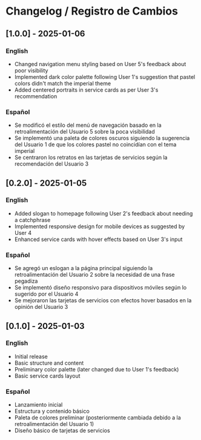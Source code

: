 # Changelog / Registro de Cambios

## [1.0.0] - 2025-01-06
### English
- Changed navigation menu styling based on User 5's feedback about poor visibility
- Implemented dark color palette following User 1's suggestion that pastel colors didn't match the imperial theme
- Added centered portraits in service cards as per User 3's recommendation

### Español
- Se modificó el estilo del menú de navegación basado en la retroalimentación del Usuario 5 sobre la poca visibilidad
- Se implementó una paleta de colores oscuros siguiendo la sugerencia del Usuario 1 de que los colores pastel no coincidían con el tema imperial
- Se centraron los retratos en las tarjetas de servicios según la recomendación del Usuario 3

## [0.2.0] - 2025-01-05
### English
- Added slogan to homepage following User 2's feedback about needing a catchphrase
- Implemented responsive design for mobile devices as suggested by User 4
- Enhanced service cards with hover effects based on User 3's input

### Español
- Se agregó un eslogan a la página principal siguiendo la retroalimentación del Usuario 2 sobre la necesidad de una frase pegadiza
- Se implementó diseño responsivo para dispositivos móviles según lo sugerido por el Usuario 4
- Se mejoraron las tarjetas de servicios con efectos hover basados en la opinión del Usuario 3

## [0.1.0] - 2025-01-03
### English
- Initial release
- Basic structure and content
- Preliminary color palette (later changed due to User 1's feedback)
- Basic service cards layout

### Español
- Lanzamiento inicial
- Estructura y contenido básico
- Paleta de colores preliminar (posteriormente cambiada debido a la retroalimentación del Usuario 1)
- Diseño básico de tarjetas de servicios